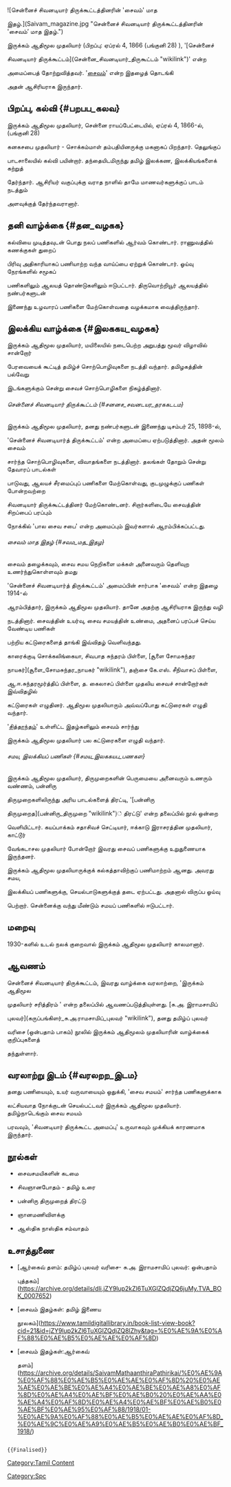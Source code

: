 ![சென்னைச் சிவனடியார் திருக்கூட்டத்தினரின் \'சைவம்' மாத
இதழ்.](Saivam_magazine.jpg "சென்னைச் சிவனடியார் திருக்கூட்டத்தினரின் 'சைவம்’ மாத இதழ்.")
இருக்கம் ஆதிமூல முதலியார் (பிறப்பு: ஏப்ரல் 4, 1866 (பங்குனி 28) ), \'[சென்னைச்
சிவனடியார் திருக்கூட்டம்](சென்னை_சிவனடியார்_திருகூட்டம் "wikilink")\' என்ற
அமைப்பைத் தோற்றுவித்தவர். \'[சைவம்](சைவம்_(இதழ்) "wikilink")' என்ற இதழைத் தொடங்கி
அதன் ஆசிரியராக இருந்தார்.

## பிறப்பு, கல்வி {#பறபப_கலவ}

இருக்கம் ஆதிமூல முதலியார், சென்னை ராயப்பேட்டையில், ஏப்ரல் 4, 1866-ல், (பங்குனி 28)
கனகசபை முதலியார் - சொக்கம்மாள் தம்பதியினருக்கு மகனாகப் பிறந்தார். தெலுங்குப்
பாடசாலையில் கல்வி பயின்றார். தந்தையிடமிருந்து தமிழ் இலக்கண, இலக்கியங்களைக் கற்றுத்
தேர்ந்தார். ஆசிரியர் வகுப்புக்கு வராத நாளில் தாமே மாணவர்களுக்குப் பாடம் நடத்தும்
அளவுக்குத் தேர்ந்தவரானார்.

## தனி வாழ்க்கை {#தன_வழகக}

கல்வியை முடித்தவுடன் பொது நலப் பணிகளில் ஆர்வம் கொண்டார். ராணுவத்தில் கணக்குகள் துறைப்
பிரிவு அதிகாரியாகப் பணியாற்ற வந்த வாய்ப்பை ஏற்றுக் கொண்டார். ஓய்வு நேரங்களில் சமூகப்
பணிகளிலும் ஆலயத் தொண்டுகளிலும் ஈடுபட்டார். திருவொற்றியூர் ஆலயத்தில் நண்பர்களுடன்
இணைந்து உழவாரப் பணிகளை மேற்கொள்வதை வழக்கமாக வைத்திருந்தார்.

## இலக்கிய வாழ்க்கை {#இலககய_வழகக}

இருக்கம் ஆதிமூல முதலியார், மயிலையில் நடைபெற்ற அறுபத்து மூவர் விழாவில் சான்றோர்
பேரவையைக் கூட்டித் தமிழ்ச் சொற்பொழிவுகளை நடத்தி வந்தார். தமிழகத்தின் பல்வேறு
இடங்களுக்கும் சென்று சைவச் சொற்பொழிகளை நிகழ்த்தினார்.

###### சென்னைச் சிவனடியார் திருக்கூட்டம் {#சனனச_சவனடயர_தரககடடம}

இருக்கம் ஆதிமூல முதலியார், தனது நண்பர்களுடன் இணைந்து டிசம்பர் 25, 1898-ல்,
\'சென்னைச் சிவனடியார்த் திருக்கூட்டம்\' என்ற அமைப்பை ஏற்படுத்தினார். அதன் மூலம் சைவம்
சார்ந்த சொற்பொழிவுகளை, விவாதங்களை நடத்தினார். தலங்கள் தோறும் சென்று தேவாரப் பாடல்கள்
பாடுவது, ஆலயச் சீரமைப்புப் பணிகளை மேற்கொள்வது, குடமுழுக்குப் பணிகள் போன்றவற்றை
சிவனடியார் திருக்கூட்டத்தினர் மேற்கொண்டனர். சிறார்களிடையே சைவத்தின் சிறப்பைப் பரப்பும்
நோக்கில் \'பால சைவ சபை' என்ற அமைப்பும் இவர்களால் ஆரம்பிக்கப்பட்டது.

###### சைவம் மாத இதழ் {#சவம_மத_இதழ}

சைவம் தழைக்கவும், சைவ சமய நெறிகளை மக்கள் அனைவரும் தெளிவுற உணர்ந்துகொள்ளவும் தமது
\'சென்னைச் சிவனடியார்த் திருக்கூட்டம்\' அமைப்பின் சார்பாக \'சைவம்' என்ற இதழை 1914-ல்
ஆரம்பித்தார், இருக்கம் ஆதிமூல முதலியார். தானே அதற்கு ஆசிரியராக இருந்து வழி
நடத்தினார். சைவத்தின் உயர்வு, சைவ சமயத்தின் உண்மை, அதனைப் பரப்பச் செய்ய வேண்டிய பணிகள்
பற்றிய கட்டுரைகளைத் தாங்கி இவ்விதழ் வெளிவந்தது.

காரைக்குடி சொக்கலிங்கையா, சிவபாத சுந்தரம் பிள்ளை, [சூளை சோமசுந்தர
நாயகர்](சூளை_சோமசுந்தர_நாயகர் "wikilink"), தஞ்சை கே.எஸ். சீநிவாசப் பிள்ளை,
ஆ.ஈ.சுந்தரமூர்த்திப் பிள்ளை, த. கைலாசப் பிள்ளை முதலிய சைவச் சான்றோர்கள் இவ்விதழில்
கட்டுரைகள் எழுதினர். ஆதிமூல முதலியாரும் அவ்வப்போது கட்டுரைகள் எழுதி வந்தார்.
\'[சித்தாந்தம்](சித்தாந்தம்_(இதழ்) "wikilink")' உள்ளிட்ட இதழ்களிலும் சைவம் சார்ந்து
இருக்கம் ஆதிமூல முதலியார் பல கட்டுரைகளை எழுதி வந்தார்.

###### சமய, இலக்கியப் பணிகள் {#சமய_இலககயப_பணகள}

இருக்கம் ஆதிமூல முதலியார், திருமுறைகளின் பெருமையை அனைவரும் உணரும் வண்ணம், பன்னிரு
திருமுறைகளிலிருந்து அரிய பாடல்களைத் திரட்டி, \'[பன்னிரு
திருமுறைத](பன்னிரு_திருமுறை "wikilink")் திரட்டு' என்ற தலைப்பில் நூல் ஒன்றை
வெளியிட்டார். கயப்பாக்கம் சதாசிவச் செட்டியார், ஈக்காடு இராசரத்தின முதலியார், காட்டூர்
வேங்கடாசல முதலியார் போன்றோர் இவரது சைவப் பணிகளுக்கு உறுதுணையாக இருந்தனர்.

இருக்கம் ஆதிமூல முதலியாருக்குக் கல்கத்தாவிற்குப் பணிமாற்றம் ஆனது. அவரது சமய,
இலக்கியப் பணிகளுக்கு, செயல்பாடுகளுக்குத் தடை ஏற்பட்டது. அதனால் விருப்ப ஓய்வு
பெற்றார். சென்னைக்கு வந்து மீண்டும் சமயப் பணிகளில் ஈடுபட்டார்.

## மறைவு

1930-களில் உடல் நலக் குறைவால் இருக்கம் ஆதிமூல முதலியார் காலமானார்.

## ஆவணம்

சென்னைச் சிவனடியார் திருக்கூட்டம், இவரது வாழ்க்கை வரலாற்றை, \'இருக்கம் ஆதிமூல
முதலியார் சரித்திரம் \' என்ற தலைப்பில் ஆவணப்படுத்தியுள்ளது. [சு.அ. இராமசாமிப்
புலவர்](கருப்பங்கிளர்_சு.அ.ராமசாமிப்_புலவர் "wikilink"), தனது தமிழ்ப் புலவர்
வரிசை (ஒன்பதாம் பாகம்) நூலில் இருக்கம் ஆதிமூலம் முதலியாரின் வாழ்க்கைக் குறிப்புகளைத்
தந்துள்ளார்.

## வரலாற்று இடம் {#வரலறற_இடம}

தனது பணியையும், உயர் வருவாயையும் ஒதுக்கி, \'சைவ சமயம்' சார்ந்த பணிகளுக்காக
லட்சியவாத நோக்குடன் செயல்பட்டவர் இருக்கம் ஆதிமூல முதலியார். தமிழ்நாடெங்கும் சைவ சமயம்
பரவவும், \'சிவனடியார் திருக்கூட்ட அமைப்பு' உருவாகவும் முக்கியக் காரணமாக இருந்தார்.

## நூல்கள்

-   சைவசமயிகளின் கடமை
-   சிவஞானபோதம் - தமிழ் உரை
-   பன்னிரு திருமுறைத் திரட்டு
-   ஞானமணிவிளக்கு
-   ஆஸ்திக நாஸ்திக சம்வாதம்

## உசாத்துணை

-   [ஆர்கைவ் தளம்: தமிழ்ப் புலவர் வரிசை- சு.அ. இராமசாமிப் புலவர்: ஒன்பதாம்
    புத்தகம்](https://archive.org/details/dli.jZY9lup2kZl6TuXGlZQdjZQ6juMy.TVA_BOK_0007652)
-   [சைவம் இதழ்கள்: தமிழ் இணைய
    நூலகம்](https://www.tamildigitallibrary.in/book-list-view-book?cid=21&id=jZY9lup2kZl6TuXGlZQdjZQ8lZhy&tag=%E0%AE%9A%E0%AF%88%E0%AE%B5%E0%AE%AE%E0%AF%8D)
-   [சைவம் இதழ்கள்:ஆர்கைவ்
    தளம்](https://archive.org/details/SaivamMathaanthiraPathirikai/%E0%AE%9A%E0%AF%88%E0%AE%B5%E0%AE%AE%E0%AF%8D%20%E0%AE%AE%E0%AE%BE%E0%AE%A4%E0%AE%BE%E0%AE%A8%E0%AF%8D%E0%AE%A4%E0%AE%BF%E0%AE%B0%20%E0%AE%AA%E0%AE%A4%E0%AF%8D%E0%AE%A4%E0%AE%BF%E0%AE%B0%E0%AE%BF%E0%AE%95%E0%AF%88/1918/01-%E0%AE%9A%E0%AF%88%E0%AE%B5%E0%AE%AE%E0%AF%8D_%E0%AE%9C%E0%AE%A9%E0%AE%B5%E0%AE%B0%E0%AE%BF_1918/)

```{=mediawiki}
{{Finalised}}
```
[Category:Tamil Content](Category:Tamil_Content "wikilink")
[Category:Spc](Category:Spc "wikilink")
